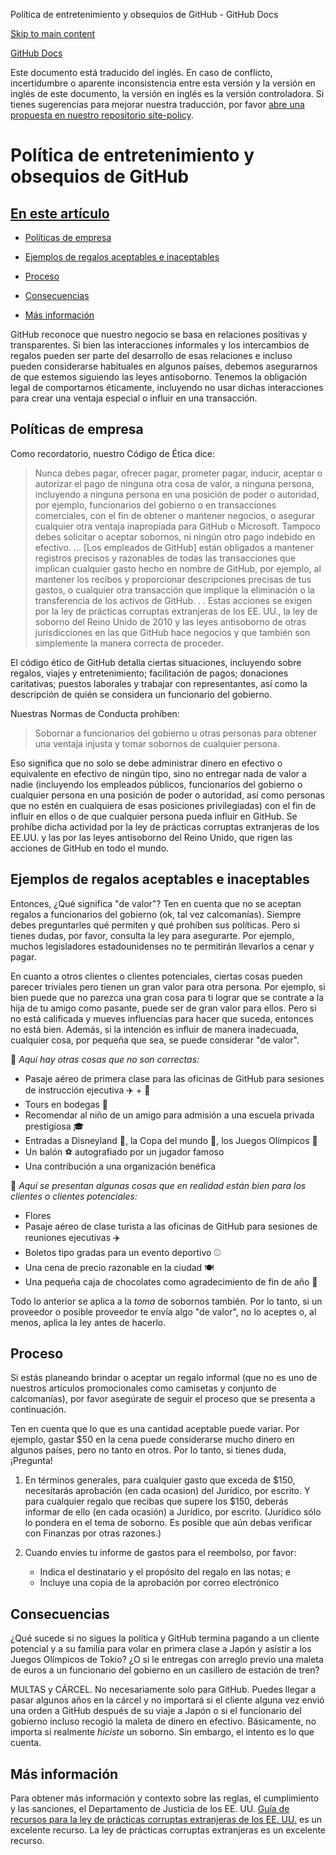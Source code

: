 Política de entretenimiento y obsequios de GitHub - GitHub Docs

[Skip to main content](#main-content)

[](/es)[GitHub Docs](/es)

Este documento está traducido del inglés. En caso de conflicto, incertidumbre o aparente inconsistencia entre esta versión y la versión en inglés de este documento, la versión en inglés es la versión controladora. Si tienes sugerencias para mejorar nuestra traducción, por favor [abre una propuesta en nuestro repositorio site-policy](https://github.com/github/site-policy/issues).

Política de entretenimiento y obsequios de GitHub
==========

[En este artículo](/github/site-policy/github-gifts-and-entertainment-policy#in-this-article)
----------

* [Políticas de empresa](#company-policies)

* [Ejemplos de regalos aceptables e inaceptables](#examples-of-acceptable-and-unacceptable-gifts)

* [Proceso](#process)

* [Consecuencias](#consequences)

* [Más información](#more-information)

GitHub reconoce que nuestro negocio se basa en relaciones positivas y transparentes. Si bien las interacciones informales y los intercambios de regalos pueden ser parte del desarrollo de esas relaciones e incluso pueden considerarse habituales en algunos países, debemos asegurarnos de que estemos siguiendo las leyes antisoborno. Tenemos la obligación legal de comportarnos éticamente, incluyendo no usar dichas interacciones para crear una ventaja especial o influir en una transacción.

[](#company-policies)Políticas de empresa
----------

Como recordatorio, nuestro Código de Ética dice:

>
>
> Nunca debes pagar, ofrecer pagar, prometer pagar, inducir, aceptar o autorizar el pago de ninguna otra cosa de valor, a ninguna persona, incluyendo a ninguna persona en una posición de poder o autoridad, por ejemplo, funcionarios del gobierno o en transacciones comerciales, con el fin de obtener o mantener negocios, o asegurar cualquier otra ventaja inapropiada para GitHub o Microsoft. Tampoco debes solicitar o aceptar sobornos, ni ningún otro pago indebido en efectivo. ... [Los empleados de GitHub] están obligados a mantener registros precisos y razonables de todas las transacciones que implican cualquier gasto hecho en nombre de GitHub, por ejemplo, al mantener los recibos y proporcionar descripciones precisas de tus gastos, o cualquier otra transacción que implique la eliminación o la transferencia de los activos de GitHub. . . Estas acciones se exigen por la ley de prácticas corruptas extranjeras de los EE. UU., la ley de soborno del Reino Unido de 2010 y las leyes antisoborno de otras jurisdicciones en las que GitHub hace negocios y que también son simplemente la manera correcta de proceder.
>
>

El código ético de GitHub detalla ciertas situaciones, incluyendo sobre regalos, viajes y entretenimiento; facilitación de pagos; donaciones caritativas; puestos laborales y trabajar con representantes, así como la descripción de quién se considera un funcionario del gobierno.

Nuestras Normas de Conducta prohíben:

>
>
> Sobornar a funcionarios del gobierno u otras personas para obtener una ventaja injusta y tomar sobornos de cualquier persona.
>
>

Eso significa que no solo se debe administrar dinero en efectivo o equivalente en efectivo de ningún tipo, sino no entregar nada de valor a nadie (incluyendo los empleados públicos, funcionarios del gobierno o cualquier persona en una posición de poder o autoridad, así como personas que no estén en cualquiera de esas posiciones privilegiadas) con el fin de influir en ellos o de que cualquier persona pueda influir en GitHub. Se prohíbe dicha actividad por la ley de prácticas corruptas extranjeras de los EE.UU. y las por las leyes antisoborno del Reino Unido, que rigen las acciones de GitHub en todo el mundo.

[](#examples-of-acceptable-and-unacceptable-gifts)Ejemplos de regalos aceptables e inaceptables
----------

Entonces, ¿Qué significa "de valor"? Ten en cuenta que no se aceptan regalos a funcionarios del gobierno (ok, tal vez calcomanías). Siempre debes preguntarles qué permiten y qué prohíben sus políticas. Pero si tienes dudas, por favor, consulta la ley para asegurarte. Por ejemplo, muchos legisladores estadounidenses no te permitirán llevarlos a cenar y pagar.

En cuanto a otros clientes o clientes potenciales, ciertas cosas pueden parecer triviales pero tienen un gran valor para otra persona. Por ejemplo, si bien puede que no parezca una gran cosa para ti lograr que se contrate a la hija de tu amigo como pasante, puede ser de gran valor para ellos. Pero si no está calificada y mueves influencias para hacer que suceda, entonces no está bien. Además, si la intención es influir de manera inadecuada, cualquier cosa, por pequeña que sea, se puede considerar "de valor".

🙅 *Aquí hay otras cosas que no son correctas:*

* Pasaje aéreo de primera clase para las oficinas de GitHub para sesiones de instrucción ejecutiva ✈️ + 🍾
* Tours en bodegas 🍷
* Recomendar al niño de un amigo para admisión a una escuela privada prestigiosa 🎓
* Entradas a Disneyland 👸, la Copa del mundo 🥅, los Juegos Olímpicos 🏅
* Un balón ⚽️ autografiado por un jugador famoso
* Una contribución a una organización benéfica

🙆 *Aquí se presentan algunas cosas que en realidad están bien para los clientes o clientes potenciales:*

* Flores
* Pasaje aéreo de clase turista a las oficinas de GitHub para sesiones de reuniones ejecutivas ✈️
* Boletos tipo gradas para un evento deportivo ⚾️
* Una cena de precio razonable en la ciudad 🍽
* Una pequeña caja de chocolates como agradecimiento de fin de año 🍫

Todo lo anterior se aplica a la *toma* de sobornos también. Por lo tanto, si un proveedor o posible proveedor te envía algo "de valor", no lo aceptes o, al menos, aplica la ley antes de hacerlo.

[](#process)Proceso
----------

Si estás planeando brindar o aceptar un regalo informal (que no es uno de nuestros artículos promocionales como camisetas y conjunto de calcomanías), por favor asegúrate de seguir el proceso que se presenta a continuación.

Ten en cuenta que lo que es una cantidad aceptable puede variar. Por ejemplo, gastar $50 en la cena puede considerarse mucho dinero en algunos países, pero no tanto en otros. Por lo tanto, si tienes duda, ¡Pregunta!

1. En términos generales, para cualquier gasto que exceda de $150, necesitarás aprobación (en cada ocasion) del Jurídico, por escrito. Y para cualquier regalo que recibas que supere los $150, deberás informar de ello (en cada ocasión) a Jurídico, por escrito. (Jurídico sólo lo pondera en el tema de soborno. Es posible que aún debas verificar con Finanzas por otras razones.)

2. Cuando envíes tu informe de gastos para el reembolso, por favor:

   * Indica el destinatario y el propósito del regalo en las notas; e
   * Incluye una copia de la aprobación por correo electrónico

[](#consequences)Consecuencias
----------

¿Qué sucede si no sigues la política y GitHub termina pagando a un cliente potencial y a su familia para volar en primera clase a Japón y asistir a los Juegos Olímpicos de Tokio? ¿O si le entregas con arreglo previo una maleta de euros a un funcionario del gobierno en un casillero de estación de tren?

MULTAS y CÁRCEL. No necesariamente solo para GitHub. Puedes llegar a pasar algunos años en la cárcel y no importará si el cliente alguna vez envió una orden a GitHub después de su viaje a Japón o si el funcionario del gobierno incluso recogió la maleta de dinero en efectivo. Básicamente, no importa si realmente *hiciste* un soborno. Sin embargo, el intento es lo que cuenta.

[](#more-information)Más información
----------

Para obtener más información y contexto sobre las reglas, el cumplimiento y las sanciones, el Departamento de Justicia de los EE. UU. [Guía de recursos para la ley de prácticas corruptas extranjeras de los EE. UU.](https://www.justice.gov/sites/default/files/criminal-fraud/legacy/2015/01/16/guide.pdf) es un excelente recurso. La ley de prácticas corruptas extranjeras es un excelente recurso.
